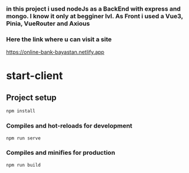 ### in this project i used nodeJs as a BackEnd with express and mongo. I know it only at begginer lvl. As Front i used a Vue3, Pinia, VueRouter and Axious
### Here the link where u can visit a site 
https://online-bank-bayastan.netlify.app

# start-client

## Project setup
```
npm install
```

### Compiles and hot-reloads for development
```
npm run serve
```

### Compiles and minifies for production
```
npm run build
```


